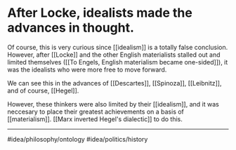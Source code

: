 # After Locke, idealists made the advances in thought.
Of course, this is very curious since [[idealism]] is a totally false conclusion. However, after [[Locke]] and the other English materialists stalled out and limited themselves ([[To Engels, English materialism became one-sided]]), it was the idealists who were more free to move forward. 

We can see this in the advances of [[Descartes]], [[Spinoza]], [[Leibnitz]], and of course, [[Hegel]]. 

However, these thinkers were also limited by their [[idealism]], and it was neccesary to place their greatest achievements on a basis of [[materialism]]. [[Marx inverted Hegel's dialectic]] to do this.

---
#idea/philosophy/ontology 
#idea/politics/history 